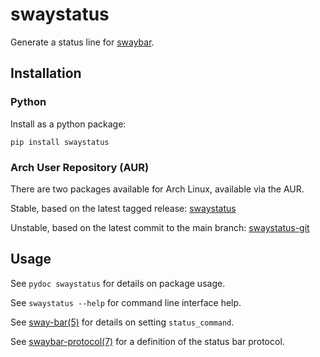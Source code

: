 # swaystatus

Generate a status line for [swaybar][swaybar-protocol].

## Installation

### Python

Install as a python package:

    pip install swaystatus

### Arch User Repository (AUR)

There are two packages available for Arch Linux, available via the AUR.

Stable, based on the latest tagged release: [swaystatus][pkg-aur]

Unstable, based on the latest commit to the main branch: [swaystatus-git][pkg-aur-git]

## Usage

See `pydoc swaystatus` for details on package usage.

See `swaystatus --help` for command line interface help.

See [sway-bar(5)][sway-bar] for details on setting `status_command`.

See [swaybar-protocol(7)][swaybar-protocol] for a definition of the status bar protocol.

[pkg-aur]: https://aur.archlinux.org/packages/swaystatus/
[pkg-aur-git]: https://aur.archlinux.org/packages/swaystatus-git/
[sway-bar]: https://man.archlinux.org/man/extra/sway/sway-bar.5.en
[swaybar-protocol]: https://man.archlinux.org/man/swaybar-protocol.7
